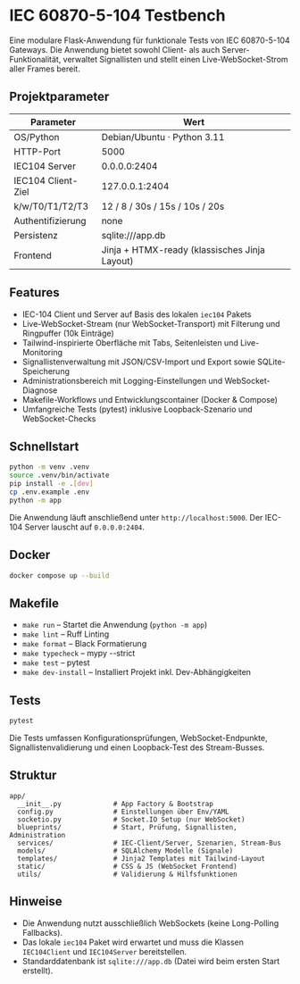 # IEC 60870-5-104 Testbench

Eine modulare Flask-Anwendung für funktionale Tests von IEC 60870-5-104 Gateways. Die Anwendung bietet sowohl Client- als auch Server-Funktionalität, verwaltet Signallisten und stellt einen Live-WebSocket-Strom aller Frames bereit.

## Projektparameter

| Parameter | Wert |
| --- | --- |
| OS/Python | Debian/Ubuntu · Python 3.11 |
| HTTP-Port | 5000 |
| IEC104 Server | 0.0.0.0:2404 |
| IEC104 Client-Ziel | 127.0.0.1:2404 |
| k/w/T0/T1/T2/T3 | 12 / 8 / 30s / 15s / 10s / 20s |
| Authentifizierung | none |
| Persistenz | sqlite:///app.db |
| Frontend | Jinja + HTMX-ready (klassisches Jinja Layout) |

## Features

- IEC-104 Client und Server auf Basis des lokalen `iec104` Pakets
- Live-WebSocket-Stream (nur WebSocket-Transport) mit Filterung und Ringpuffer (10k Einträge)
- Tailwind-inspirierte Oberfläche mit Tabs, Seitenleisten und Live-Monitoring
- Signallistenverwaltung mit JSON/CSV-Import und Export sowie SQLite-Speicherung
- Administrationsbereich mit Logging-Einstellungen und WebSocket-Diagnose
- Makefile-Workflows und Entwicklungscontainer (Docker & Compose)
- Umfangreiche Tests (pytest) inklusive Loopback-Szenario und WebSocket-Checks

## Schnellstart

```bash
python -m venv .venv
source .venv/bin/activate
pip install -e .[dev]
cp .env.example .env
python -m app
```

Die Anwendung läuft anschließend unter `http://localhost:5000`. Der IEC-104 Server lauscht auf `0.0.0.0:2404`.

## Docker

```bash
docker compose up --build
```

## Makefile

- `make run` – Startet die Anwendung (`python -m app`)
- `make lint` – Ruff Linting
- `make format` – Black Formatierung
- `make typecheck` – mypy --strict
- `make test` – pytest
- `make dev-install` – Installiert Projekt inkl. Dev-Abhängigkeiten

## Tests

```bash
pytest
```

Die Tests umfassen Konfigurationsprüfungen, WebSocket-Endpunkte, Signallistenvalidierung und einen Loopback-Test des Stream-Busses.

## Struktur

```
app/
  __init__.py             # App Factory & Bootstrap
  config.py               # Einstellungen über Env/YAML
  socketio.py             # Socket.IO Setup (nur WebSocket)
  blueprints/             # Start, Prüfung, Signallisten, Administration
  services/               # IEC-Client/Server, Szenarien, Stream-Bus
  models/                 # SQLAlchemy Modelle (Signale)
  templates/              # Jinja2 Templates mit Tailwind-Layout
  static/                 # CSS & JS (WebSocket Frontend)
  utils/                  # Validierung & Hilfsfunktionen
```

## Hinweise

- Die Anwendung nutzt ausschließlich WebSockets (keine Long-Polling Fallbacks).
- Das lokale `iec104` Paket wird erwartet und muss die Klassen `IEC104Client` und `IEC104Server` bereitstellen.
- Standarddatenbank ist `sqlite:///app.db` (Datei wird beim ersten Start erstellt).

